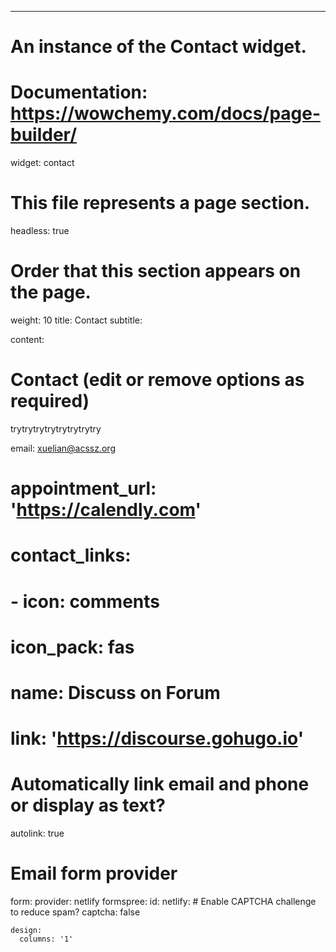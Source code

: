 ---
# An instance of the Contact widget.
# Documentation: https://wowchemy.com/docs/page-builder/

widget: contact

# This file represents a page section.
headless: true

# Order that this section appears on the page.
weight: 10
title: Contact
subtitle:

content:
  # Contact (edit or remove options as required)
  trytrytrytrytrytrytrytry


  email: xuelian@acssz.org
#  appointment_url: 'https://calendly.com'
# contact_links:
#    - icon: comments
#      icon_pack: fas
#      name: Discuss on Forum
#      link: 'https://discourse.gohugo.io'

  # Automatically link email and phone or display as text?
  autolink: true

  # Email form provider
  form:
    provider: netlify
    formspree:
      id:
    netlify:
      # Enable CAPTCHA challenge to reduce spam?
      captcha: false

    design:
      columns: '1'
